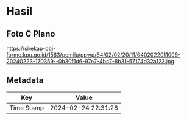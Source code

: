 # Hasil

## Foto C Plano

https://sirekap-obj-formc.kpu.go.id/1563/pemilu/ppwp/64/02/02/20/11/6402022011006-20240223-170359--0b30f1d6-97e7-4bc7-8b31-57174d32a123.jpg


## Metadata

| Key        | Value               |
| ---------- | ------------------- |
| Time Stamp | 2024-02-24 22:31:28 |




